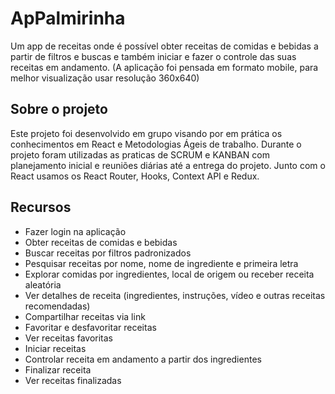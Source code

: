 # ApPalmirinha

Um app de receitas onde é possível obter receitas de comidas e bebidas a partir de filtros e buscas e também iniciar e fazer o controle das suas receitas em andamento. (A aplicação foi pensada em formato mobile, para melhor visualização usar resolução 360x640)

## Sobre o projeto

Este projeto foi desenvolvido em grupo visando por em prática os conhecimentos em React e Metodologias Ágeis de trabalho. Durante o projeto foram utilizadas as praticas de SCRUM e KANBAN com planejamento inicial e reuniões diárias até a entrega do projeto. Junto com o React usamos os React Router, Hooks, Context API e Redux.

## Recursos

- Fazer login na aplicação
- Obter receitas de comidas e bebidas
- Buscar receitas por filtros padronizados
- Pesquisar receitas por nome, nome de ingrediente e primeira letra
- Explorar comidas por ingredientes, local de origem ou receber receita aleatória
- Ver detalhes de receita (ingredientes, instruções, vídeo e outras receitas recomendadas)
- Compartilhar receitas via link
- Favoritar e desfavoritar receitas
- Ver receitas favoritas
- Iniciar receitas
- Controlar receita em andamento a partir dos ingredientes
- Finalizar receita
- Ver receitas finalizadas
